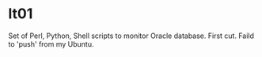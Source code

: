 lt01
====

Set of Perl, Python, Shell scripts to monitor Oracle database. First cut.
Faild to 'push' from my Ubuntu.
